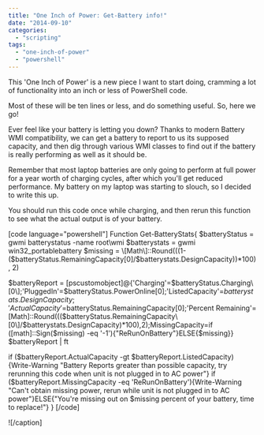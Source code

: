 ```yaml
---
title: "One Inch of Power: Get-Battery info!"
date: "2014-09-10"
categories: 
  - "scripting"
tags: 
  - "one-inch-of-power"
  - "powershell"
---
```


This 'One Inch of Power' is a new piece I want to start doing, cramming a lot of functionality into an inch or less of PowerShell code.

Most of these will be ten lines or less, and do something useful. So, here we go!

Ever feel like your battery is letting you down? Thanks to modern Battery WMI compatibility, we can get a battery to report to us its supposed capacity, and then dig through various WMI classes to find out if the battery is really performing as well as it should be.

Remember that most laptop batteries are only going to perform at full power for a year worth of charging cycles, after which you'll get reduced performance. My battery on my laptop was starting to slouch, so I decided to write this up.

You should run this code once while charging, and then rerun this function to see what the actual output is of your battery.

\[code language="powershell"\] Function Get-BatteryStats{ $batteryStatus = gwmi batterystatus -name root\\wmi $batterystats = gwmi win32\_portablebattery $missing = \[Math\]::Round(((1-($batteryStatus.RemainingCapacity\[0\]/$batterystats.DesignCapacity))\*100), 2)

$batteryReport = \[pscustomobject\]@{'Charging'=$batteryStatus.Charging\[0\];'PluggedIn'=$batteryStatus.PowerOnline\[0\];'ListedCapacity'=$batterystats.DesignCapacity;'ActualCapacity'=$batteryStatus.RemainingCapacity\[0\];'Percent Remaining'=\[Math\]::Round((($batteryStatus.RemainingCapacity\[0\]/$batterystats.DesignCapacity)\*100),2);MissingCapacity=if (\[math\]::Sign($missing) -eq '-1'){"ReRunOnBattery"}ELSE{$missing}} $batteryReport | ft

if ($batteryReport.ActualCapacity -gt $batteryReport.ListedCapacity){Write-Warning "Battery Reports greater than possible capacity, try rerunning this code when unit is not plugged in to AC power"} if ($batteryReport.MissingCapacity -eq 'ReRunOnBattery'){Write-Warning "Can't obtain missing power, rerun while unit is not plugged in to AC power"}ELSE{"You're missing out on $missing percent of your battery, time to replace!"} } \[/code\]

!\[/caption\]
